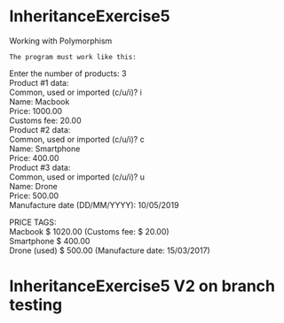 # InheritanceExercise5
Working with Polymorphism

`The program must work like this:`

Enter the number of products: 3\
Product #1 data:\
Common, used or imported (c/u/i)? i\
Name: Macbook\
Price: 1000.00\
Customs fee: 20.00\
Product #2 data:\
Common, used or imported (c/u/i)? c\
Name: Smartphone\
Price: 400.00\
Product #3 data:\
Common, used or imported (c/u/i)? u\
Name: Drone\
Price: 500.00\
Manufacture date (DD/MM/YYYY): 10/05/2019

PRICE TAGS:\
Macbook $ 1020.00 (Customs fee: $ 20.00)\
Smartphone $ 400.00\
Drone (used) $ 500.00 (Manufacture date: 15/03/2017)

# InheritanceExercise5 V2 on branch testing

